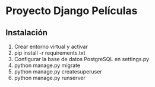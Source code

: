 # Proyecto Django Películas

## Instalación
1. Crear entorno virtual y activar
2. pip install -r requirements.txt
3. Configurar la base de datos PostgreSQL en settings.py
4. python manage.py migrate
5. python manage.py createsuperuser
6. python manage.py runserver
